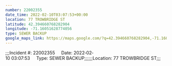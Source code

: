 ```yaml
---
number: 22002355
date_time: 2022-02-10T03:07:53+00:00
location: 77 TROWBRIDGE ST
latitude: 42.394660768282904
longitude: -71.16051628774056
type: SEWER BACKUP
google_maps_link: https://maps.google.com/?q=42.394660768282904,-71.16051628774056
---
```


;;;Incident #: 22002355     Date: 2022‐02‐10 03:07:53     Type: SEWER BACKUP;;;;;;Location: 77 TROWBRIDGE ST;;;
